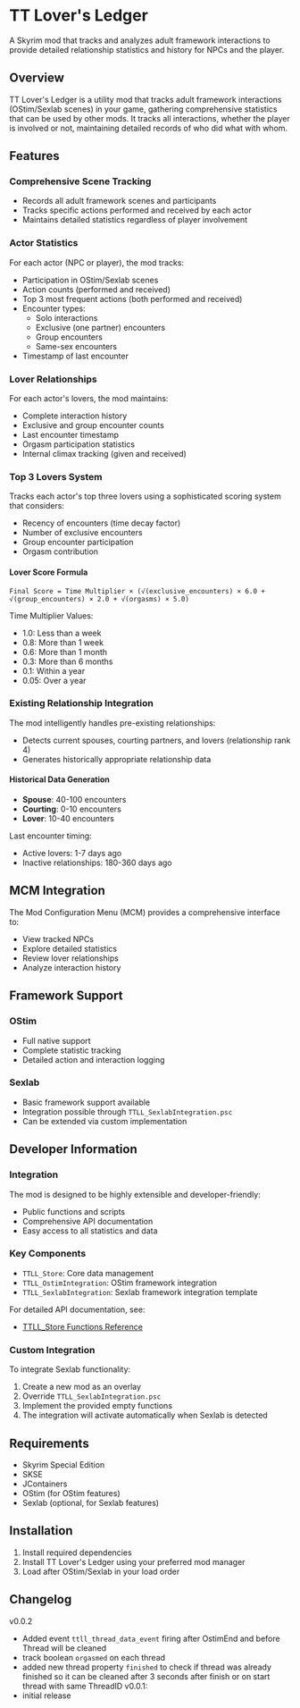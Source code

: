 # TT Lover's Ledger

A Skyrim mod that tracks and analyzes adult framework interactions to provide detailed relationship statistics and history for NPCs and the player.

## Overview

TT Lover's Ledger is a utility mod that tracks adult framework interactions (OStim/Sexlab scenes) in your game, gathering comprehensive statistics that can be used by other mods. It tracks all interactions, whether the player is involved or not, maintaining detailed records of who did what with whom.

## Features

### Comprehensive Scene Tracking
- Records all adult framework scenes and participants
- Tracks specific actions performed and received by each actor
- Maintains detailed statistics regardless of player involvement

### Actor Statistics
For each actor (NPC or player), the mod tracks:
- Participation in OStim/Sexlab scenes
- Action counts (performed and received)
- Top 3 most frequent actions (both performed and received)
- Encounter types:
  - Solo interactions
  - Exclusive (one partner) encounters
  - Group encounters
  - Same-sex encounters
- Timestamp of last encounter

### Lover Relationships
For each actor's lovers, the mod maintains:
- Complete interaction history
- Exclusive and group encounter counts
- Last encounter timestamp
- Orgasm participation statistics
- Internal climax tracking (given and received)

### Top 3 Lovers System
Tracks each actor's top three lovers using a sophisticated scoring system that considers:
- Recency of encounters (time decay factor)
- Number of exclusive encounters
- Group encounter participation
- Orgasm contribution

#### Lover Score Formula
```
Final Score = Time Multiplier × (√(exclusive_encounters) × 6.0 + √(group_encounters) × 2.0 + √(orgasms) × 5.0)
```

Time Multiplier Values:
- 1.0: Less than a week
- 0.8: More than 1 week
- 0.6: More than 1 month
- 0.3: More than 6 months
- 0.1: Within a year
- 0.05: Over a year

### Existing Relationship Integration
The mod intelligently handles pre-existing relationships:
- Detects current spouses, courting partners, and lovers (relationship rank 4)
- Generates historically appropriate relationship data

#### Historical Data Generation
- **Spouse**: 40-100 encounters
- **Courting**: 0-10 encounters
- **Lover**: 10-40 encounters

Last encounter timing:
- Active lovers: 1-7 days ago
- Inactive relationships: 180-360 days ago

## MCM Integration

The Mod Configuration Menu (MCM) provides a comprehensive interface to:
- View tracked NPCs
- Explore detailed statistics
- Review lover relationships
- Analyze interaction history

## Framework Support

### OStim
- Full native support
- Complete statistic tracking
- Detailed action and interaction logging

### Sexlab
- Basic framework support available
- Integration possible through `TTLL_SexlabIntegration.psc`
- Can be extended via custom implementation

## Developer Information

### Integration
The mod is designed to be highly extensible and developer-friendly:
- Public functions and scripts
- Comprehensive API documentation
- Easy access to all statistics and data

### Key Components
- `TTLL_Store`: Core data management
- `TTLL_OstimIntegration`: OStim framework integration
- `TTLL_SexlabIntegration`: Sexlab framework integration template

For detailed API documentation, see:
- [TTLL_Store Functions Reference](docs/TTLL_Store_Functions.md)

### Custom Integration
To integrate Sexlab functionality:
1. Create a new mod as an overlay
2. Override `TTLL_SexlabIntegration.psc`
3. Implement the provided empty functions
4. The integration will activate automatically when Sexlab is detected

## Requirements
- Skyrim Special Edition
- SKSE
- JContainers
- OStim (for OStim features)
- Sexlab (optional, for Sexlab features)

## Installation
1. Install required dependencies
2. Install TT Lover's Ledger using your preferred mod manager
3. Load after OStim/Sexlab in your load order

## Changelog

v0.0.2
- Added event `ttll_thread_data_event` firing after OstimEnd and before Thread will be cleaned
- track boolean `orgasmed` on each thread
- added new thread property `finished` to check if thread was already finished so it can be cleaned after 3 seconds after finish or on start thread with same ThreadID
v0.0.1: 
- initial release